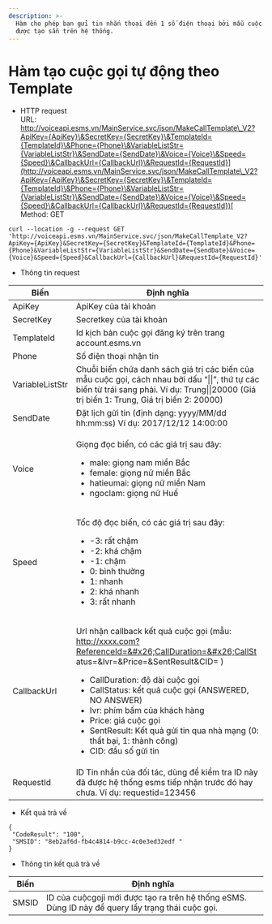 ```yaml
---
description: >-
  Hàm cho phép bạn gửi tin nhắn thoại đến 1 số điện thoại bởi mẫu cuộc gọi đã
  được tạo sẵn trên hệ thống.
---
```


# Hàm tạo cuộc gọi tự động theo Template

* HTTP request\
  URL: [http://voiceapi.esms.vn/MainService.svc/json/MakeCallTemplate\_V2?ApiKey={ApiKey}\&SecretKey={SecretKey}\&TemplateId={TemplateId}\&Phone={Phone}\&VariableListStr={VariableListStr}\&SendDate={SendDate}\&Voice={Voice}\&Speed={Speed}\&CallbackUrl={CallbackUrl}\&RequestId={RequestId}](http://voiceapi.esms.vn/MainService.svc/json/MakeCallTemplate\_V2?ApiKey={ApiKey}\&SecretKey={SecretKey}\&TemplateId={TemplateId}\&Phone={Phone}\&VariableListStr={VariableListStr}\&SendDate={SendDate}\&Voice={Voice}\&Speed={Speed}\&CallbackUrl={CallbackUrl}\&RequestId={RequestId})[  ](http://voiceapi.esms.vn/MainService.svc/json/MakeCallTemplate\_V2?ApiKey={ApiKey}\&SecretKey={SecretKey}\&TemplateId={TemplateId}\&Phone={Phone}\&VariableListStr={VariableListStr}\&SendDate={SendDate}\&Voice={Voice}\&Speed={Speed}\&CallbackUrl={CallbackUrl}\&RequestId={RequestId})\
  Method: GET

```
curl --location -g --request GET 'http://voiceapi.esms.vn/MainService.svc/json/MakeCallTemplate_V2?ApiKey={ApiKey}&SecretKey={SecretKey}&TemplateId={TemplateId}&Phone={Phone}&VariableListStr={VariableListStr}&SendDate={SendDate}&Voice={Voice}&Speed={Speed}&CallbackUrl={CallbackUrl}&RequestId={RequestId}'
```

* Thông tin request

| Biến            | Định nghĩa                                                                                                                                                                                                                                                                                                                                                                                                                                                      |
| --------------- | --------------------------------------------------------------------------------------------------------------------------------------------------------------------------------------------------------------------------------------------------------------------------------------------------------------------------------------------------------------------------------------------------------------------------------------------------------------- |
| ApiKey          | ApiKey của tài khoản                                                                                                                                                                                                                                                                                                                                                                                                                                            |
| SecretKey       | Secretkey của tài khoản                                                                                                                                                                                                                                                                                                                                                                                                                                         |
| TemplateId      | Id kịch bản cuộc gọi đăng ký trên trang account.esms.vn                                                                                                                                                                                                                                                                                                                                                                                                         |
| Phone           | Số điện thoại nhận tin                                                                                                                                                                                                                                                                                                                                                                                                                                          |
| VariableListStr | Chuỗi biến chứa danh sách giá trị các biến của mẫu cuộc gọi, cách nhau bởi dấu “\|\|”, thứ tự các biến từ trái sang phải. Ví dụ: Trung\|\|20000 (Giá trị biến 1: Trung, Giá trị biến 2: 20000)                                                                                                                                                                                                                                                                  |
| SendDate        | Đặt lịch gửi tin (định dạng: yyyy/MM/dd hh:mm:ss) Ví dụ: 2017/12/12 14:00:00                                                                                                                                                                                                                                                                                                                                                                                    |
| Voice           | <p></p><p>Giọng đọc biến, có các giá trị sau đây:</p><ul><li>male: giọng nam miền Bắc</li><li>female: giọng nữ miền Bắc</li><li>hatieumai: giọng nữ miền Nam</li><li>ngoclam: giọng nữ Huế</li></ul>                                                                                                                                                                                                                                                            |
| Speed           | <p></p><p>Tốc độ đọc biến, có các giá trị sau đây:</p><ul><li>-3: rất chậm</li><li>-2: khá chậm</li><li>-1: chậm</li><li>0: bình thường</li><li>1: nhanh</li><li>2: khá nhanh</li><li>3: rất nhanh</li></ul>                                                                                                                                                                                                                                                    |
| CallbackUrl     | <p></p><p>Url nhận callback kết quả cuộc gọi (mẫu: http://xxxx.com?ReferenceId=&#x26;CallDuration=&#x26;CallSt atus=&#x26;Ivr=&#x26;Price=&#x26;SentResult&#x26;CID= )</p><ul><li>CallDuration: độ dài cuộc gọi</li><li>CallStatus: kết quả cuộc gọi (ANSWERED, NO ANSWER)</li><li>Ivr: phím bấm của khách hàng</li><li>Price: giá cuộc gọi</li><li>SentResult: Kết quả gửi tin qua nhà mạng (0: thất bại, 1: thành công)</li><li>CID: đầu số gửi tin</li></ul> |
| RequestId       | ID Tin nhắn của đối tác, dùng để kiểm tra ID này đã được hệ thống esms tiếp nhận trước đó hay chưa. Ví dụ: requestid=123456                                                                                                                                                                                                                                                                                                                                     |

* Kết quả trả về

```
{
 "CodeResult": "100",
 "SMSID": "8eb2af6d-fb4c4814-b9cc-4c0e3ed32edf "
}
```

* Thông tin kết quả trả về

| Biến  | Định nghĩa                                                                                        |
| ----- | ------------------------------------------------------------------------------------------------- |
| SMSID | ID của cuộcgoji mới được tạo ra trên hệ thống eSMS. Dùng ID này để query lấy trạng thái cuộc gọi. |
